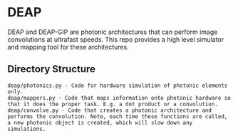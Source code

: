 # DEAP


DEAP and DEAP-GIP are photonic architectures that can perform image convolutions at ultrafast speeds. This repo provides a high level simulator and mapping tool for these architectures.


## Directory Structure
```
deap/photonics.py - Code for hardware simulation of photonic elements only.
deap/mappers.py - Code that maps information onto photonic hardware so that it does the proper task. E.g. a dot product or a convolution.
deap/convolve.py - Code that creates a photonic architecture and performs the convolution. Note, each time these functions are called, a new photonic object is created, which will slow down any simulations.
```
